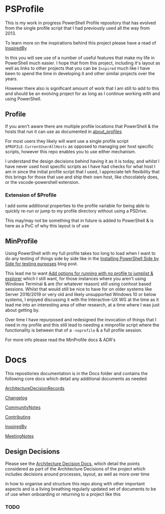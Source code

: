 # PSProfile

This is my work in progress PowerShell Profile repository that has evolved from the single profile script that I had previously used all the way from 2013.

To learn more on the inspirations behind this project please have a read of [InspiredBy](docs\InspiredBy.md)

In this you will see use of a number of useful features that make my life in PowerShell much easier. I hope that from this project, including it's layout as well as links to other projects that you can be `Inspired` much like I have been to spend the time in developing it and other similar projects over the years. 

However there also is significant amount of work that I am still to add to this and should be an evolving project for as long as I continue working with and using PowerShell.

## Profile

If you aren't aware there are multiple profile locations that PowerShell & the hosts that run it can use as documented in [about_profiles](https://learn.microsoft.com/en-us/powershell/module/microsoft.powershell.core/about/about_profiles?view=powershell-7.5) 

For most users they likely will want use a single profile script `$PROFILE.CurrentUserAllHosts` as opposed to managing per host specific scripts, however this repo enables you to use either mechanism.

I understand the design decisions behind having it as it is today, and whilst I have never used host specific scripts as I have had checks for what host I am in since the initial profile script that I used, I appreciate teh flexibility that this brings for those that use and ship their own host, like chocolately does, or the vscode-powershell extension.

### Extension of $Profile

I add some additional properties to the profile variable for being able to quickly re-run or jump to my profile directory without using a PSDrive.

This may/may not be something that in future is added to PowerShell  & is here as a PoC of why this layout is of use

## MinProfile

Using PowerShell with my full profile takes too long to load when I want to do any testing of things side by side like in the [Installing PowerShell Side by Side for testing purposes](https://blog.kilasuit.org/2023/09/09/installing-powershell-side-by-side-for-testing-purposes/) blog post. 

This lead me to want [Add options for running with no profile to jumplist & explorer](https://github.com/PowerShell/PowerShell/issues/18148) which I still want, for those instances where you aren't using Windows Terminal & are (for whatever reason) still using conhost based sessions.
Whilst that would still be nice to have for on older systems like Server 2016/2019 or very old and likely unsupported Windows 10 or below systems, I enjoyed discussing it with the Interactive-UX WG at the time as it lead me into an interesting area of other research, at a time where I was just about getting by. 

Over time I have repurposed and redesigned the invocation of things that I need in my profile and this still lead to needing a minprofile script where the functionality is between that of a `-noprofile` & a full profile session.

For more info please read the MinProfile docs & ADR's

# Docs

This repositories documentation is in the Docs folder and contains the following core docs which detail any additional documents as needed

[ArchitectureDecisionRecords](/docs/ArchitectureDecisionRecords.md)

[Changelog](/docs/Changelog.md)

[CommunityNotes](/docs/CommunityNotes.md)

[Contributing](/docs/Contributing.md)

[InspiredBy](/docs/InspiredBy.md)

[MeetingNotes](/docs/MeetingNotes.md)



## Design Decisions

Please see the [Architecture Decision Docs](docs\ArchitectureDecisionRecords), which detail the points considered as part of the Architecture Decisions of the project which includes decisions around processes, layout, as well as more over time 


in how to organise and structure this repo along with other important aspects and is a living breathing regularly updated set of documents to be of use when onboarding or returning to a project like this

### TODO


